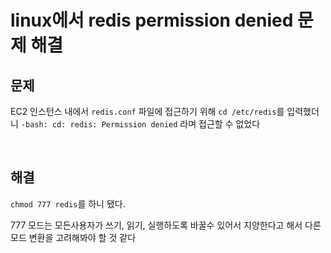 # linux에서 redis permission denied 문제 해결

## 문제 

EC2 인스턴스 내에서 ```redis.conf``` 파일에 접근하기 위해 ```cd /etc/redis```를 입력했더니 ```-bash: cd: redis: Permission denied``` 라며 접근할 수 없었다

<br>

## 해결

```chmod 777 redis```를 하니 됐다.

777 모드는 모든사용자가 쓰기, 읽기, 실행하도록 바꿀수 있어서 지양한다고 해서 다른 모드 변환을 고려해봐야 할 것 같다
